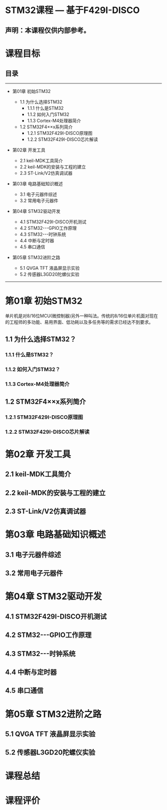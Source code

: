 # STM32课程 — 基于F429I-DISCO

## 声明：本课程仅供内部参考。

# 课程目标

## 目录
---
+ 第01章 初始STM32
    - 1.1 为什么选择STM32
        - 1.1.1 什么是STM32
        - 1.1.2 如何入门STM32
        - 1.1.3 Cortex-M4处理器简介
    - 1.2 STM32F4××x系列简介
        - 1.2.1 STM32F429I-DISCO原理图
        - 1.2.2 STM32F429I-DISCO芯片解读

+ 第02章 开发工具
    - 2.1 keil-MDK工具简介
    - 2.2 keil-MDK的安装与工程的建立
    - 2.3 ST-Link/V2仿真调试器

+ 第03章 电路基础知识概述
    - 3.1 电子元器件综述
    - 3.2 常用电子元器件 

+ 第04章 STM32驱动开发
    - 4.1 STM32F429I-DISCO开机测试
    - 4.2 STM32---GPIO工作原理
    - 4.3 STM32---时钟系统
    - 4.4 中断与定时器
    - 4.5 串口通信

+ 第05章 STM32进阶之路
    - 5.1 QVGA TFT 液晶屏显示实验
    - 5.2 传感器L3GD20陀螺仪实验
---

# 第01章 初始STM32

单片机是对8/16位MCU(微控制器)另外一种叫法。传统的8/16位单片机面对现在的工程师的多功能、易用界面、低功耗以及多任务等的需求已经达不到要求。

## 1.1 为什么选择STM32？

### 1.1.1 什么是STM32？

### 1.1.2 如何入门STM32？

### 1.1.3 Cortex-M4处理器简介

## 1.2 STM32F4××x系列简介

### 1.2.1 STM32F429I-DISCO原理图

### 1.2.2 STM32F429I-DISCO芯片解读

# 第02章 开发工具

## 2.1 keil-MDK工具简介

## 2.2 keil-MDK的安装与工程的建立

## 2.3 ST-Link/V2仿真调试器

# 第03章 电路基础知识概述

## 3.1 电子元器件综述

## 3.2 常用电子元器件 

# 第04章 STM32驱动开发

## 4.1 STM32F429I-DISCO开机测试

## 4.2 STM32---GPIO工作原理

## 4.3 STM32---时钟系统

## 4.4 中断与定时器

## 4.5 串口通信

# 第05章 STM32进阶之路
   
## 5.1 QVGA TFT 液晶屏显示实验

## 5.2 传感器L3GD20陀螺仪实验

# 课程总结

# 课程评价 



















